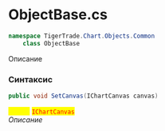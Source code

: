 
# ObjectBase.cs
```csharp
namespace TigerTrade.Chart.Objects.Common  
    class ObjectBase
```

Описание

### Синтаксис
```csharp
public void SetCanvas(IChartCanvas canvas)
```

<mark style="color:yellow;">**`canvas`**</mark> <mark style="color:red;">`IChartCanvas`</mark>  
 *Описание*  
  

                    
                    